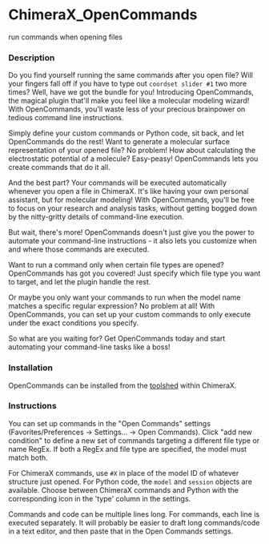 # ChimeraX_OpenCommands
 run commands when opening files

### Description
Do you find yourself running the same commands after you open file? Will your fingers fall off if you have to type out `coordset slider #1` two more times? Well, have we got the bundle for you! Introducing OpenCommands, the magical plugin that'll make you feel like a molecular modeling wizard! With OpenCommands, you'll waste less of your precious brainpower on tedious command line instructions.

Simply define your custom commands or Python code, sit back, and let OpenCommands do the rest! Want to generate a molecular surface representation of your opened file? No problem! How about calculating the electrostatic potential of a molecule? Easy-peasy! OpenCommands lets you create commands that do it all.

And the best part? Your commands will be executed automatically whenever you open a file in ChimeraX. It's like having your own personal assistant, but for molecular modeling! With OpenCommands, you'll be free to focus on your research and analysis tasks, without getting bogged down by the nitty-gritty details of command-line execution.

But wait, there's more! OpenCommands doesn't just give you the power to automate your command-line instructions - it also lets you customize when and where those commands are executed.

Want to run a command only when certain file types are opened? OpenCommands has got you covered! Just specify which file type you want to target, and let the plugin handle the rest.

Or maybe you only want your commands to run when the model name matches a specific regular expression? No problem at all! With OpenCommands, you can set up your custom commands to only execute under the exact conditions you specify.

So what are you waiting for? Get OpenCommands today and start automating your command-line tasks like a boss!

### Installation
OpenCommands can be installed from the <a href="https://cxtoolshed.rbvi.ucsf.edu/apps/chimeraxopencommands">toolshed</a> within ChimeraX.


### Instructions
You can set up commands in the "Open Commands" settings (Favorites/Preferences &rarr; Settings... &rarr; Open Commands). Click "add new condition" to define a new set of commands targeting a different file type or name RegEx. If both a RegEx and file type are specified, the model must match both. 

For ChimeraX commands, use `#X` in place of the model ID of whatever structure just opened. For Python code, the `model` and `session` objects are available. Choose between ChimeraX commands and Python with the corresponding icon in the 'type' column in the settings.

Commands and code can be multiple lines long. For commands, each line is executed separately. It will probably be easier to draft long commands/code in a text editor, and then paste that in the Open Commands settings.
